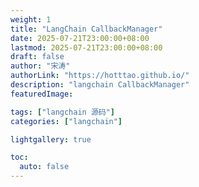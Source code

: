 ```yaml
---
weight: 1
title: "LangChain CallbackManager"
date: 2025-07-21T23:00:00+08:00
lastmod: 2025-07-21T23:00:00+08:00
draft: false
author: "宋涛"
authorLink: "https://hotttao.github.io/"
description: "langchain CallbackManager"
featuredImage: 

tags: ["langchain 源码"]
categories: ["langchain"]

lightgallery: true

toc:
  auto: false
---
```




